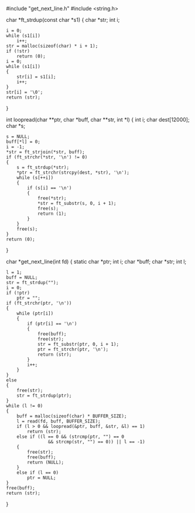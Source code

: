 
#include "get_next_line.h"
#include <string.h>

char	*ft_strdup(const char *s1)
{
	char	*str;
	int		i;

	i = 0;
	while (s1[i])
		i++;
	str = malloc(sizeof(char) * i + 1);
	if (!str)
		return (0);
	i = 0;
	while (s1[i])
	{
		str[i] = s1[i];
		i++;
	}
	str[i] = '\0';
	return (str);
}

int	loopread(char **ptr, char *buff, char	**str, int *l)
{
	int		i;
	char	dest[12000];
	char	*s;

	s = NULL;
	buff[*l] = 0;
	i = -1;
	*str = ft_strjoin(*str, buff);
	if (ft_strchr(*str, '\n') != 0)
	{
		s = ft_strdup(*str);
		*ptr = ft_strchr(strcpy(dest, *str), '\n');
		while (s[++i])
		{
			if (s[i] == '\n')
			{
				free(*str);
				*str = ft_substr(s, 0, i + 1);
				free(s);
				return (1);
			}
		}
		free(s);
	}
	return (0);
}

char	*get_next_line(int fd)
{
	static char	*ptr;
	int			i;
	char		*buff;
	char		*str;
	int			l;

	l = 1;
	buff = NULL;
	str = ft_strdup("");
	i = 0;
	if (!ptr)
		ptr = "";
	if (ft_strchr(ptr, '\n'))
	{
		while (ptr[i])
		{
			if (ptr[i] == '\n')
			{
				free(buff);
				free(str);
				str = ft_substr(ptr, 0, i + 1);
				ptr = ft_strchr(ptr, '\n');
				return (str);
			}
			i++;
		}
	}
	else
	{
		free(str);
		str = ft_strdup(ptr);
	}
	while (l != 0)
	{
		buff = malloc(sizeof(char) * BUFFER_SIZE);
		l = read(fd, buff, BUFFER_SIZE);
		if (l > 0 && loopread(&ptr, buff, &str, &l) == 1)
			return (str);
		else if ((l == 0 && (strcmp(ptr, "") == 0
					&& strcmp(str, "") == 0)) || l == -1)
		{
			free(str);
			free(buff);
			return (NULL);
		}
		else if (l == 0)
			ptr = NULL;
	}
	free(buff);
	return (str);
}
